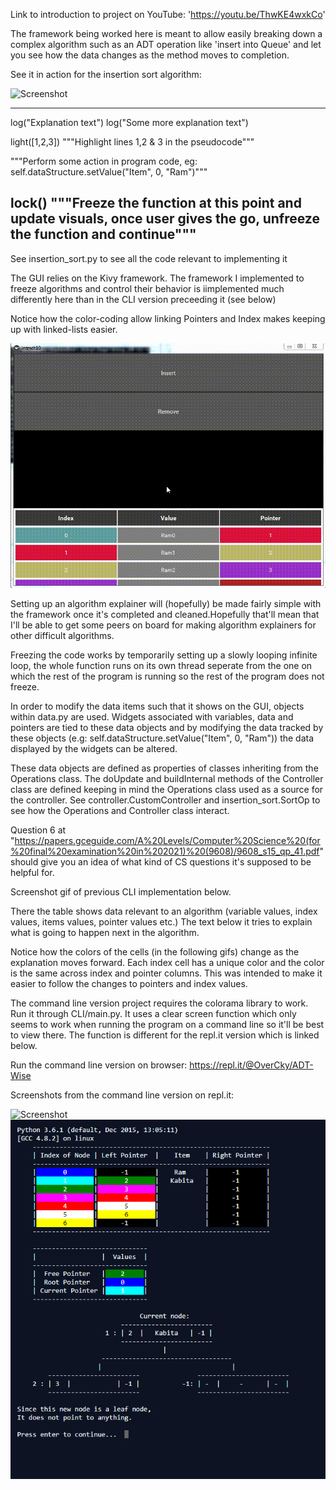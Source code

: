 Link to introduction to project on YouTube: 'https://youtu.be/ThwKE4wxkCo'

The framework being worked here is meant to allow easily breaking down a complex algorithm such as an ADT operation
like 'insert into Queue' and let you see how the data changes as the method moves to completion.

See it in action for the insertion sort algorithm:

![Screenshot](GUI3.gif)

-----------------------
log("Explanation text") 
log("Some more explanation text")

light([1,2,3]) """Highlight lines 1,2 & 3 in the pseudocode"""

"""Perform some action in program code, eg: self.dataStructure.setValue("Item", 0, "Ram")"""

lock() """Freeze the function at this point and update visuals, once user gives the go, unfreeze the function and continue"""
-----------------------

See insertion_sort.py to see all the code relevant to implementing it

The GUI relies on the Kivy framework.
The framework I implemented to freeze algorithms and control their behavior is iimplemented much differently here than in the CLI version preceeding it (see below)

Notice how the color-coding allow linking Pointers and Index makes keeping up with linked-lists easier.

![Screenshot](GUI.gif)

Setting up an algorithm explainer will (hopefully) be made fairly simple with the framework once it's completed
and cleaned.Hopefully that'll mean that I'll be able to get some peers on board for making algorithm explainers for other difficult algorithms.

Freezing the code works by temporarily setting up a slowly looping infinite loop, the whole function runs on its own thread
seperate from the one on which the rest of the program is running so the rest of the program does not freeze.

In order to modify the data items such that it shows on the GUI, objects within data.py are used. Widgets associated with variables,
data and pointers are tied to these data objects and by modifying the data tracked by these objects (e.g: self.dataStructure.setValue("Item", 0, "Ram")) the data displayed by the widgets can be altered.

These data objects are defined as properties of classes inheriting from the Operations class. The doUpdate and buildInternal methods of the Controller class are defined keeping in mind the Operations class used as a source for the controller. See controller.CustomController and insertion_sort.SortOp to see how the Operations and Controller class interact.

Question 6 at "https://papers.gceguide.com/A%20Levels/Computer%20Science%20(for%20final%20examination%20in%202021)%20(9608)/9608_s15_qp_41.pdf" 
should give you an idea of what kind of CS questions it's supposed to be helpful for.

Screenshot gif of previous CLI implementation below.

There the table shows data relevant to an algorithm (variable values, index values, items values, pointer values etc.)
The text below it tries to explain what is going to happen next in the algorithm. 

Notice how the colors of the cells (in the following gifs) change as the explanation moves forward.
Each index cell has a unique color and the color is the same across index and pointer columns. 
This was intended to make it easier to follow the changes to pointers and index values.

The command line version project requires the colorama library to work.
Run it through CLI/main.py. It uses a clear screen function which 
only seems to work when running the program on a command line so it'll be best to 
view there. The function is different for the repl.it version which is linked below.

Run the command line version on browser: https://repl.it/@OverCky/ADT-Wise

Screenshots from the command line version on repl.it:

![Screenshot](ADTWIse.gif)
![Screenshot](Screenshot1.PNG)

